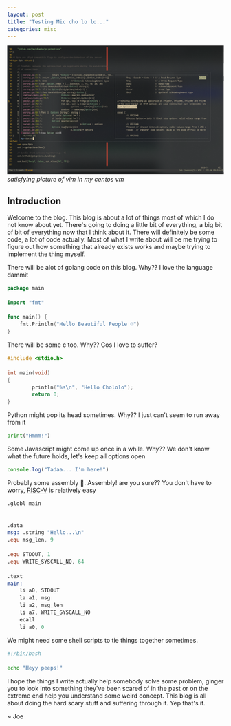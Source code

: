 ```yaml
---
layout: post
title: "Testing Mic cho lo lo..."
categories: misc
---
```


![vim text editor in a terminal](/assets/terminal-vim.png)
*satisfying picture of vim in my centos vm*

## Introduction
Welcome to the blog. This blog is about a lot of things most of which I do not
know about yet. There's going to doing a little bit of everything, a big bit of
bit of everything now that I think about it. 
There will definitely be some code, a lot of code actually.
Most of what I write about will be me trying to figure out how something that
already exists works and maybe trying to implement the thing myself.

There will be alot of golang code on this blog. Why?? I love the language
dammit
```go
package main

import "fmt"

func main() {
    fmt.Println("Hello Beautiful People ☺")
}
```

There will be some c too. Why?? Cos I love to suffer?
```c
#include <stdio.h>

int main(void)
{
        println("%s\n", "Hello Chololo");
        return 0;
}
```

Python might pop its head sometimes. Why?? I just can't seem to run away from it
```python
print("Hmmm!")
```

Some Javascript might come up once in a while. Why?? We don't know what the
future holds, let's keep all options open
```javascript
console.log("Tadaa... I'm here!")
```

Probably some assembly 😬. Assembly! are you sure?? 
You don't have to worry, [RISC-V](https://en.wikipedia.org/wiki/RISC-V) is relatively easy
```nasm
.globl main


.data
msg: .string "Hello...\n"
.equ msg_len, 9

.equ STDOUT, 1
.equ WRITE_SYSCALL_NO, 64
    
.text
main:
    li a0, STDOUT
    la a1, msg
    li a2, msg_len
    li a7, WRITE_SYSCALL_NO
    ecall
    li a0, 0
```

We might need some shell scripts to tie things together sometimes.
```sh
#!/bin/bash

echo "Heyy peeps!"
```

I hope the things I write actually help somebody solve some problem, ginger you 
to look into something they've been scared of in the past or on the
extreme end help you understand some weird concept. This blog is
all about doing the hard scary stuff and suffering through it. Yep that's it.

~ Joe
